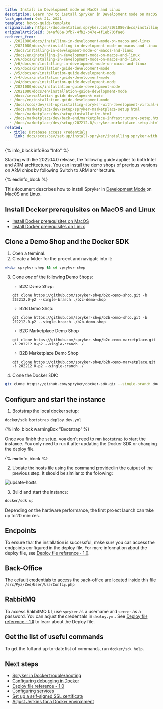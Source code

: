 ```yaml
---
title: Install in Development mode on MacOS and Linux
description: Learn how to install Spryker in Development mode on MacOS and Linux.
last_updated: Oct 21, 2021
template: howto-guide-template
originalLink: https://documentation.spryker.com/2021080/docs/installing-in-development-mode-on-macos-and-linux
originalArticleId: 3a4af86a-3fb7-4fb2-b47e-4f1eb703fae6
redirect_from:
  - /2021080/docs/installing-in-development-mode-on-macos-and-linux
  - /2021080/docs/en/installing-in-development-mode-on-macos-and-linux
  - /docs/installing-in-development-mode-on-macos-and-linux
  - /docs/en/installing-in-development-mode-on-macos-and-linux
  - /v6/docs/installing-in-development-mode-on-macos-and-linux
  - /v6/docs/en/installing-in-development-mode-on-macos-and-linux
  - /v5/docs/installation-guide-development-mode
  - /v5/docs/en/installation-guide-development-mode
  - /v4/docs/installation-guide-development-mode
  - /v4/docs/en/installation-guide-development-mode
  - /2021080/docs/installation-guide-development-mode
  - /2021080/docs/en/installation-guide-development-mode
  - /docs/installation-guide-development-mode
  - /docs/en/installation-guide-development-mode
  - /docs/scos/dev/set-up/installing-spryker-with-development-virtual-machine/installing-spryker-with-devvm-on-macos-and-linux.html
  - /docs/marketplace/dev/setup/spryker-marketplace-setup.html
  - /docs/marketplace/dev/setup/installation.html
  - /docs/marketplace/dev/back-end/marketplace-infrastructure-setup.html
  - /docs/marketplace/dev/setup/202212.0/spryker-marketplace-setup.html  
related:
  - title: Database access credentials
    link: docs/scos/dev/set-up/install-spryker/installing-spryker-with-docker.html
---
```


{% info_block infoBox "Info" %}

Starting with the 202204.0 release, the following guide applies to both Intel and ARM architectures. You can install the demo shops of previous versions on ARM chips by following [Switch to ARM architecture](/docs/scos/dev/technical-enhancement-integration-guides/switch-to-arm-architecture-m1-chip.html).

{% endinfo_block %}

This document describes how to install Spryker in [Development Mode](/docs/scos/dev/set-up/install-spryker/install/choose-an-installation-mode.html#development-mode) on MacOS and Linux.

## Install Docker prerequisites on MacOS and Linux

* [Install Docker prerequisites on MacOS](/docs/scos/dev/set-up/install-spryker/install-docker-prerequisites/install-docker-prerequisites-on-macos.html)
* [Install Docker prerequisites on Linux](/docs/scos/dev/set-up/install-spryker/install-docker-prerequisites/install-docker-prerequisites-on-linux.html)

## Clone a Demo Shop and the Docker SDK

1. Open a terminal.
2. Create a folder for the project and navigate into it:
```bash
mkdir spryker-shop && cd spryker-shop
```

3. Clone *one* of the following Demo Shops:

    * B2C Demo Shop:

    ```shell
    git clone https://github.com/spryker-shop/b2c-demo-shop.git -b 202212.0-p2 --single-branch ./b2c-demo-shop
    ```

    * B2B Demo Shop:

    ```shell
    git clone https://github.com/spryker-shop/b2b-demo-shop.git -b 202212.0-p2 --single-branch ./b2b-demo-shop
    ```

    * B2C Marketplace Demo Shop

    ```shell
    git clone https://github.com/spryker-shop/b2c-demo-marketplace.git -b 202212.0-p2 --single-branch ./
    ```

    * B2B Marketplace Demo Shop

    ```shell
    git clone https://github.com/spryker-shop/b2b-demo-marketplace.git -b 202212.0-p2 --single-branch ./
    ```    

5. Clone the Docker SDK:

```bash
git clone https://github.com/spryker/docker-sdk.git --single-branch docker
```


## Configure and start the instance

1. Bootstrap the local docker setup:

```bash
docker/sdk bootstrap deploy.dev.yml
```

{% info_block warningBox "Bootstrap" %}

Once you finish the setup, you don't need to run `bootstrap` to start the instance. You only need to run it after updating the Docker SDK or changing the deploy file.

{% endinfo_block %}

2. Update the hosts file using the command provided in the output of the previous step. It should be similar to the following:

![update-hosts](https://spryker.s3.eu-central-1.amazonaws.com/docs/scos/dev/set-up/quickstart-guides-install-spryker/quickstart-guide-install-spryker-on-macos-and-linux/update-hosts.png)


3. Build and start the instance:

```bash
docker/sdk up
```

Depending on the hardware performance, the first project launch can take up to 20 minutes.

## Endpoints

To ensure that the installation is successful, make sure you can access the endpoints configured in the deploy file. For more information about the deploy file, see [Deploy file reference - 1.0](/docs/scos/dev/the-docker-sdk/{{site.version}}/deploy-file/deploy-file-reference-1.0.html).

## Back-Office

The default credentials to access the back-office are located inside this file `/src/Pyz/Zed/User/UserConfig.php`

## RabbitMQ

To access RabbitMQ UI, use `spryker` as a username and `secret` as a password. You can adjust the credentials in `deploy.yml`. See [Deploy file reference - 1.0](/docs/scos/dev/the-docker-sdk/{{site.version}}/deploy-file/deploy-file-reference-1.0.html) to learn about the Deploy file.

## Get the list of useful commands

To get the full and up-to-date list of commands, run `docker/sdk help`.

## Next steps

* [Spryker in Docker troubleshooting](/docs/scos/dev/troubleshooting/troubleshooting-spryker-in-docker-issues/troubleshooting-spryker-in-docker-issues.html)
* [Configuring debugging in Docker](/docs/scos/dev/the-docker-sdk/{{site.version}}/configuring-debugging-in-docker.html)
* [Deploy file reference - 1.0](/docs/scos/dev/the-docker-sdk/{{site.version}}/deploy-file/deploy-file-reference-1.0.html)
* [Configuring services](/docs/scos/dev/the-docker-sdk/{{site.version}}/configure-services.html)
* [Set up a self-signed SSL certificate](/docs/scos/dev/set-up/configure-after-installing/set-up-a-self-signed-ssl-certificate.html)
* [Adjust Jenkins for a Docker environment](/docs/scos/dev/set-up/configure-after-installing/adjust-jenkins-for-a-docker-environment.html)
